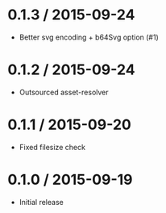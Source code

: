 
0.1.3 / 2015-09-24
==================

  * Better svg encoding + b64Svg option (#1)

0.1.2 / 2015-09-24
==================

  * Outsourced asset-resolver

0.1.1 / 2015-09-20
==================

  * Fixed filesize check

0.1.0 / 2015-09-19
==================

  * Initial release
